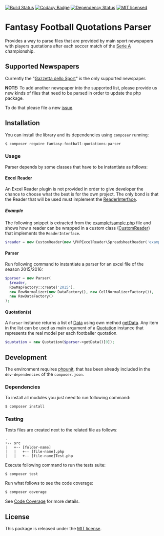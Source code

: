 [![Build Status](https://travis-ci.org/astronati/php-fantasy-football-quotations-parser.svg?branch=master)](https://travis-ci.org/astronati/php-fantasy-football-quotations-parser)
[![Codacy Badge](https://api.codacy.com/project/badge/Grade/9d160340b6f645c0b370ddb385fa2088)](https://www.codacy.com/app/astronati/php-fantasy-football-quotations-parser?utm_source=github.com&amp;utm_medium=referral&amp;utm_content=astronati/php-fantasy-football-quotations-parser&amp;utm_campaign=Badge_Grade)
[![Dependency Status](https://www.versioneye.com/user/projects/586ad24440543800417e5662/badge.svg?style=flat-square)](https://www.versioneye.com/user/projects/586ad24440543800417e5662)
[![MIT licensed](https://img.shields.io/badge/license-MIT-blue.svg)](./LICENSE.md)

# Fantasy Football Quotations Parser
Provides a way to parse files that are provided by main sport newspapers with players quotations after each
soccer match of the [Serie A](https://en.wikipedia.org/wiki/Serie_A) championship.

## Supported Newspapers
Currently the "[Gazzetta dello Sport](http://www.gazzetta.it/)" is the only supported newspaper.

**NOTE:** To add another newspaper into the supported list, please provide us new kinds of files that need to be parsed
in order to update the php package.

To do that please file a new [issue](https://github.com/astronati/php-fantasy-football-quotations-parser/issues/new).

## Installation
You can install the library and its dependencies using `composer` running:
```sh
$ composer require fantasy-football-quotations-parser
```

### Usage
Parser depends by some classes that have to be instantiate as follows:

#### Excel Reader
An Excel Reader plugin is not provided in order to give developer the chance to choose what the best is for the own project.
The only bond is that the Reader that will be used must implement the [ReaderInterface](https://github.com/astronati/php-fantasy-football-quotations-parser/blob/master/src/reader/ReaderInterface.php).

##### Example
The following snippet is extracted from the [example/sample.php](https://github.com/astronati/php-fantasy-football-quotations-parser/blob/master/example/sample.php)
file and shows how a reader can be wrapped in a custom class ([CustomReader](https://github.com/astronati/php-fantasy-football-quotations-parser/blob/master/example/lib/CustomReader.php))
that implements the `ReaderInterface`.

```php
$reader = new CustomReader(new \PHPExcelReader\SpreadsheetReader('example/files/quotazioni_gazzetta_25.xls'));
```

#### Parser
Run following command to instantiate a parser for an excel file of the season 2015/2016:

```php
$parser = new Parser(
  $reader,
  RowMapFactory::create('2015'),
  new RowNormalizer(new DataFactory(), new CellNormalizerFactory()),
  new RawDataFactory()
);
```

#### Quotation(s)
A `Parser` instance returns a list of [Data](https://github.com/astronati/php-fantasy-football-quotations-parser/blob/master/src/row/data/Data.php)
using own method [getData](https://github.com/astronati/php-fantasy-football-quotations-parser/blob/master/src/parser/ParserInterface.php#L23).
Any item in the list can be used as main argument of a [Quotation](https://github.com/astronati/php-fantasy-football-quotations-parser/blob/master/src/model/Quotation.php)
instance that represents the real model per each footballer quotation.

```php
$quotation = new Quotation($parser->getData()[0]);
```

## Development
The environment requires [phpunit](https://phpunit.de/), that has been already included in the `dev-dependencies` of the
`composer.json`.

### Dependencies
To install all modules you just need to run following command:

```sh
$ composer install
```

### Testing
Tests files are created next to the related file as follows:
```
.
+-- src
|   +-- [folder-name]
|   |   +-- [file-name].php
|   |   +-- [file-name]Test.php
```

Execute following command to run the tests suite:
```sh
$ composer test
```

Run what follows to see the code coverage:
```sh
$ composer coverage
```

See [Code Coverage](http://astronati.github.io/php-fantasy-football-quotations-parser/coverage/report/html/index.html)
for more details.

## License
This package is released under the [MIT license](LICENSE.md).
